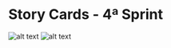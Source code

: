 # Story Cards - 4ª Sprint

![alt text](https://github.com/labarro/projeto-integrador-2sem/blob/master/Sprint%204/Story%20Cards/Story%20Card%201.jpeg)
![alt text](https://github.com/labarro/projeto-integrador-2sem/blob/master/Sprint%204/Story%20Cards/Story%20Card%202.jpeg)
